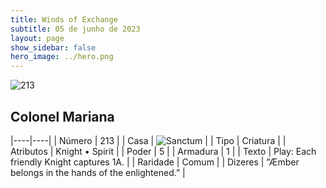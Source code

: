 ```yaml
---
title: Winds of Exchange
subtitle: 05 de junho de 2023
layout: page
show_sidebar: false
hero_image: ../hero.png
---
```


![213](https://mastervault-storage-prod.s3.amazonaws.com/media/card_front/en/600_213_afdf4a1ba038_en.png)


## Colonel Mariana

|----|----|
| Número | 213 |
| Casa | ![Sanctum](https://archonarcana.com/images/thumb/c/c7/Sanctum.png/22px-Sanctum.png "Santuário") |
| Tipo | Criatura |
| Atributos | Knight • Spirit |
| Poder | 5 |
| Armadura | 1 |
| Texto | Play: Each friendly Knight captures 1A.  |
| Raridade | Comum |
| Dizeres | ”Æmber belongs in the hands of the enlightened.” |
